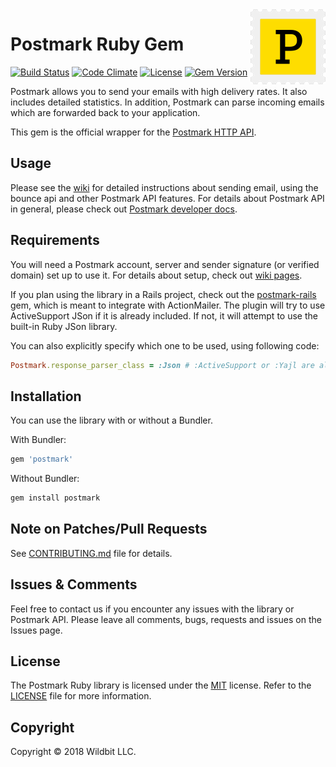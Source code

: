 <a href="https://postmarkapp.com">
    <img src="postmark.png" alt="Postmark Logo" title="Postmark" width="120" height="120" align="right">
</a>

# Postmark Ruby Gem
[![Build Status](https://travis-ci.org/wildbit/postmark-gem.svg?branch=master)](https://travis-ci.org/wildbit/postmark-gem) [![Code Climate](https://codeclimate.com/github/wildbit/postmark-gem/badges/gpa.svg)](https://codeclimate.com/github/wildbit/postmark-gem)
[![License](http://img.shields.io/badge/license-MIT-blue.svg?style=flat)](http://www.opensource.org/licenses/MIT)
[![Gem Version](https://badge.fury.io/rb/postmark.svg)](https://badge.fury.io/rb/postmark)

Postmark allows you to send your emails with high delivery rates. It also includes detailed statistics. In addition, Postmark can parse incoming emails which are forwarded back to your application.

This gem is the official wrapper for the [Postmark HTTP API](http://postmarkapp.com). 

## Usage

Please see the [wiki](https://github.com/wildbit/postmark-gem/wiki) for detailed instructions about sending email, using the bounce api and other Postmark API features.
For details about Postmark API in general, please check out [Postmark developer docs](https://postmarkapp.com/developer).

## Requirements

You will need a Postmark account, server and sender signature (or verified domain) set up to use it. For details about setup, check out [wiki pages](https://github.com/wildbit/postmark-gem/wiki/Getting-Started).

If you plan using the library in a Rails project, check out the [postmark-rails](https://github.com/wildbit/postmark-rails/) gem, which
is meant to integrate with ActionMailer. The plugin will try to use ActiveSupport JSon if it is already included. If not,
it will attempt to use the built-in Ruby JSon library.

You can also explicitly specify which one to be used, using following code:

``` ruby
Postmark.response_parser_class = :Json # :ActiveSupport or :Yajl are also supported.
```

## Installation

You can use the library with or without a Bundler.

With Bundler:

``` ruby
gem 'postmark'
```

Without Bundler:

``` bash
gem install postmark
```

## Note on Patches/Pull Requests

See [CONTRIBUTING.md](CONTRIBUTING.md) file for details.

## Issues & Comments

Feel free to contact us if you encounter any issues with the library or Postmark API. 
Please leave all comments, bugs, requests and issues on the Issues page.  

## License

The Postmark Ruby library is licensed under the [MIT](http://www.opensource.org/licenses/mit-license.php) license. 
Refer to the [LICENSE](https://github.com/wildbit/postmark-gem/blob/master/LICENSE) file for more information.

## Copyright

Copyright © 2018 Wildbit LLC. 
